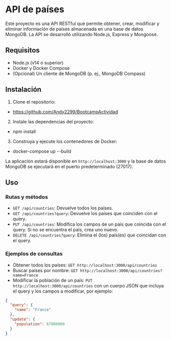 # API de países

Este proyecto es una API RESTful que permite obtener, crear, modificar y eliminar información de países almacenada en una base de datos MongoDB. La API se desarrolló utilizando Node.js, Express y Mongoose.

## Requisitos

- Node.js (v14 o superior)
- Docker y Docker Compose
- (Opcional) Un cliente de MongoDB (p. ej., MongoDB Compass)

## Instalación

1. Clone el repositorio:
  - https://github.com/Andy2299/BootcampActividad
2. Instale las dependencias del proyecto:
  - npm install
3. Construya y ejecute los contenedores de Docker:
  - docker-compose up --build


La aplicación estará disponible en `http://localhost:3000` y la base de datos MongoDB se ejecutará en el puerto predeterminado (27017).

## Uso

### Rutas y métodos

- `GET /api/countries`: Devuelve todos los países.
- `GET /api/countries?query`: Devuelve los países que coinciden con el query.
- `PUT /api/countries`: Modifica los campos de un país que coincida con el query. Si no se encuentra el país, crea uno nuevo.
- `DELETE /api/countries?query`: Elimina el (los) país(es) que coincidan con el query.

### Ejemplos de consultas

- Obtener todos los países: `GET http://localhost:3000/api/countries`
- Buscar países por nombre: `GET http://localhost:3000/api/countries?name=France`
- Modificar la población de un país: `PUT http://localhost:3000/api/countries` con un cuerpo JSON que incluya el query y los campos a modificar, por ejemplo:

```json
{
  "query": {
    "name": "France"
  },
  "update": {
    "population": 67000000
  }
}

